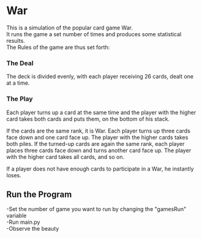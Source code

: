 <h1>War</strong></h1>

This is a simulation of the popular card game War.<br>
It runs the game a set number of times and produces some statistical results.<br>
The Rules of the game are thus set forth:

<h3>The Deal</h3>

The deck is divided evenly, with each player receiving 26 cards, dealt one at a time. 

<h3>The Play</h3>

Each player turns up a card at the same time and the player with the higher card takes both cards and puts them, on the bottom of his stack.

If the cards are the same rank, it is War. Each player turns up three cards face down and one card face up. The player with the higher cards takes both piles. If the turned-up cards are again the same rank, each player places three cards face down and turns another card face up. The player with the higher card takes all cards, and so on.

If a player does not have enough cards to participate in a War, he instantly loses.

<h2>Run the Program</h2>

-Set the number of game you want to run by changing the "gamesRun" variable</br>
-Run main.py</br>
-Observe the beauty
